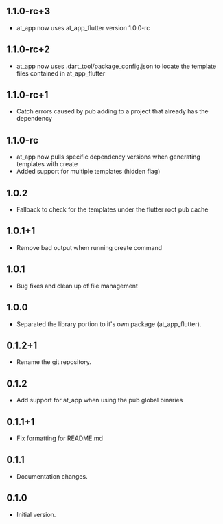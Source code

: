 ## 1.1.0-rc+3

- at_app now uses at_app_flutter version 1.0.0-rc

## 1.1.0-rc+2

- at_app now uses .dart_tool/package_config.json to locate the template files contained in at_app_flutter

## 1.1.0-rc+1

- Catch errors caused by pub adding to a project that already has the dependency

## 1.1.0-rc

- at_app now pulls specific dependency versions when generating templates with create
- Added support for multiple templates (hidden flag)

## 1.0.2

- Fallback to check for the templates under the flutter root pub cache

## 1.0.1+1

- Remove bad output when running create command

## 1.0.1

- Bug fixes and clean up of file management

## 1.0.0

- Separated the library portion to it's own package (at_app_flutter).

## 0.1.2+1

- Rename the git repository.

## 0.1.2

- Add support for at_app when using the pub global binaries

## 0.1.1+1

- Fix formatting for README.md

## 0.1.1

- Documentation changes.

## 0.1.0

- Initial version.
